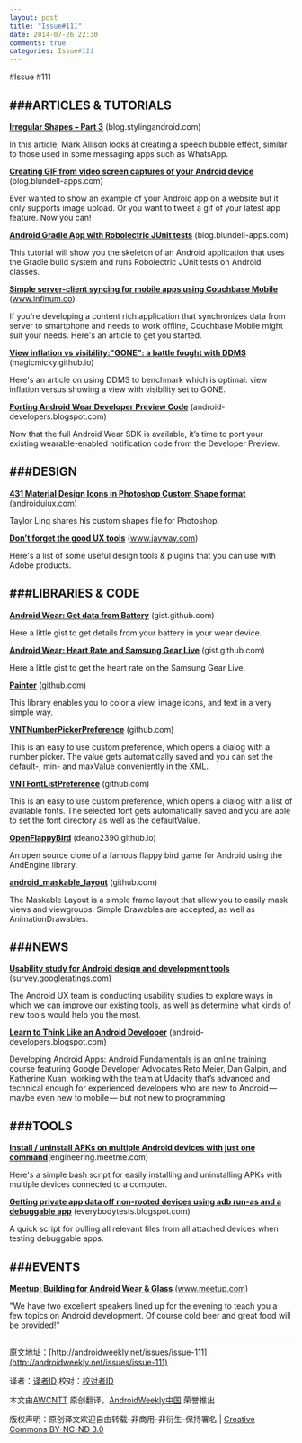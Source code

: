 ```yaml
---
layout: post
title: "Issue#111"
date: 2014-07-26 22:30
comments: true
categories: Issue#111
---
```


#Issue #111

###ARTICLES & TUTORIALS
---

[**Irregular Shapes – Part 3**](http://blog.stylingandroid.com/archives/2686) (blog.stylingandroid.com)

In this article, Mark Allison looks at creating a speech bubble effect, similar to those used in some messaging apps such as WhatsApp.
 
[**Creating GIF from video screen captures of your Android device**](http://blog.blundell-apps.com/creating-gif-images-from-your-android-device/?utm_source=feedly&utm_reader=feedly&utm_medium=rss&utm_campaign=creating-gif-images-from-your-android-device) (blog.blundell-apps.com)

Ever wanted to show an example of your Android app on a website but it only supports image upload. Or you want to tweet a gif of your latest app feature. Now you can!
 
[**Android Gradle App with Robolectric JUnit tests**](http://blog.blundell-apps.com/android-gradle-app-with-robolectric-junit-tests/?utm_source=feedly&utm_reader=feedly&utm_medium=rss&utm_campaign=android-gradle-app-with-robolectric-junit-tests) (blog.blundell-apps.com)

This tutorial will show you the skeleton of an Android application that uses the Gradle build system and runs Robolectric JUnit tests on Android classes.
 
[**Simple server-client syncing for mobile apps using Couchbase Mobile**](https://www.infinum.co/the-capsized-eight/articles/server-client-syncing-for-mobile-apps-using-couchbase-mobile) (www.infinum.co)

If you're developing a content rich application that synchronizes data from server to smartphone and needs to work offline, Couchbase Mobile might suit your needs. Here's an article to get you started.
 
[**View inflation vs visibility:"GONE": a battle fought with DDMS**](http://magicmicky.github.io/android_development/benchmark-using-traceview/) (magicmicky.github.io)

Here's an article on using DDMS to benchmark which is optimal: view inflation versus showing a view with visibility set to GONE.
 
[**Porting Android Wear Developer Preview Code**](http://android-developers.blogspot.com/2014/07/porting-your-wear-developer-preview.html) (android-developers.blogspot.com)
 
Now that the full Android Wear SDK is available, it’s time to port your existing wearable-enabled notification code from the Developer Preview.
 
###DESIGN
---
 
[**431 Material Design Icons in Photoshop Custom Shape format**](http://androiduiux.com/2014/07/15/431-material-design-icons-in-photoshop-custom-shape-format-csh-free-download/) (androiduiux.com)

Taylor Ling shares his custom shapes file for Photoshop.
 
[**Don’t forget the good UX tools**](http://www.jayway.com/2014/07/14/dont-forget-the-good-ux-tools/) (www.jayway.com)

Here's a list of some useful design tools & plugins that you can use with Adobe products.
 
###LIBRARIES & CODE
---
 
[**Android Wear: Get data from Battery**](https://gist.github.com/gabrielemariotti/b49cf077d184e8b26378) (gist.github.com)

Here a little gist to get details from your battery in your wear device.
 
[**Android Wear: Heart Rate and Samsung Gear Live**](https://gist.github.com/gabrielemariotti/d23bfe583e900a4f9276) (gist.github.com)

Here a little gist to get the heart rate on the Samsung Gear Live.
 
[**Painter**](https://github.com/agrosner/Painter) (github.com)

This library enables you to color a view, image icons, and text in a very simple way.
 
[**VNTNumberPickerPreference**](https://github.com/vanniktech/VNTNumberPickerPreference) (github.com)

This is an easy to use custom preference, which opens a dialog with a number picker. The value gets automatically saved and you can set the default-, min- and maxValue conveniently in the XML.
 
[**VNTFontListPreference**](https://github.com/vanniktech/VNTFontListPreference) (github.com)

This is an easy to use custom preference, which opens a dialog with a list of available fonts. The selected font gets automatically saved and you are able to set the font directory as well as the defaultValue.
 
[**OpenFlappyBird**](http://deano2390.github.io/OpenFlappyBird/) (deano2390.github.io)

An open source clone of a famous flappy bird game for Android using the AndEngine library.
 
[**android_maskable_layout**](https://github.com/christophesmet/android_maskable_layout) (github.com)

The Maskable Layout is a simple frame layout that allow you to easily mask views and viewgroups. Simple Drawables are accepted, as well as AnimationDrawables.
 
###NEWS
---
 
[**Usability study for Android design and development tools**](https://survey.googleratings.com/wix/p5092995.aspx?referral_code=X13_ANDRDdev) (survey.googleratings.com)

The Android UX team is conducting usability studies to explore ways in which we can improve our existing tools, as well as determine what kinds of new tools would help you the most.
 
[**Learn to Think Like an Android Developer**](http://android-developers.blogspot.com/2014/07/learn-to-think-like-android-developer.html) (android-developers.blogspot.com)

Developing Android Apps: Android Fundamentals is an online training course featuring Google Developer Advocates Reto Meier, Dan Galpin, and Katherine Kuan, working with the team at Udacity that’s advanced and technical enough for experienced developers who are new to Android — maybe even new to mobile — but not new to programming.
 
###TOOLS
---
 
[**Install / uninstall APKs on multiple Android devices with just one command**](http://engineering.meetme.com/2014/07/quick-tip-how-to-install-or-uninstall-apks-on-multiple-android-devices-with-just-one-command/)(engineering.meetme.com)

Here's a simple bash script for easily installing and uninstalling APKs with multiple devices connected to a computer.
 
[**Getting private app data off non-rooted devices using adb run-as and a debuggable app**](http://everybodytests.blogspot.com/2014/07/run-as-like-wind-getting-private-app.html) (everybodytests.blogspot.com)

A quick script for pulling all relevant files from all attached devices when testing debuggable apps.
 
###EVENTS
---
 
[**Meetup: Building for Android Wear & Glass**](http://www.meetup.com/bayareaandroid/events/193742922/) (www.meetup.com)

"We have two excellent speakers lined up for the evening to teach you a few topics on Android development. Of course cold beer and great food will be provided!"

---


原文地址：[http://androidweekly.net/issues/issue-111](http://androidweekly.net/issues/issue-111)

译者：[译者ID](https://github.com/译者ID) 校对：[校对者ID](https://github.com/校对者ID)

本文由[AWCNTT](https://github.com/AWCNTT) 原创翻译，[AndroidWeekly中国](http://www.androidweekly.cn/) 荣誉推出

版权声明：原创译文欢迎自由转载-非商用-非衍生-保持署名 | [Creative Commons BY-NC-ND 3.0](http://creativecommons.org/licenses/by-nc-nd/3.0/deed.zh)